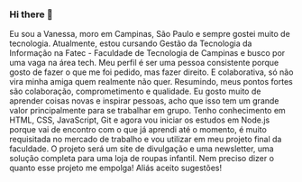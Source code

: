 ### Hi there 👋

Eu sou a Vanessa, moro em Campinas, São Paulo e sempre gostei muito de tecnologia. 
Atualmente, estou cursando Gestão da Tecnologia da Informação na Fatec - Faculdade de Tecnologia de Campinas e busco por uma vaga na área tech.
Meu perfil é ser uma pessoa consistente porque gosto de fazer o que me foi pedido, mas fazer direito. E colaborativa, só não vira minha amiga quem realmente não quer. Resumindo, meus pontos fortes são colaboração, comprometimento e qualidade.
Eu gosto muito de aprender coisas novas e inspirar pessoas, acho que isso tem um grande valor principalmente para se trabalhar em grupo.
Tenho conhecimento em HTML, CSS, JavaScript, Git e agora vou iniciar os estudos em Node.js porque vai de encontro com o que já aprendi até o momento, é muito requisitada no mercado de trabalho e vou utilizar em meu projeto final da faculdade. O projeto será um site de divulgação e uma newsletter, uma solução completa para uma loja de roupas infantil. Nem preciso dizer o quanto esse projeto me empolga! Aliás aceito sugestões!
